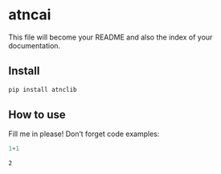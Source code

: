 # atncai


<!-- WARNING: THIS FILE WAS AUTOGENERATED! DO NOT EDIT! -->

This file will become your README and also the index of your
documentation.

## Install

``` sh
pip install atnclib
```

## How to use

Fill me in please! Don’t forget code examples:

``` python
1+1
```

    2
